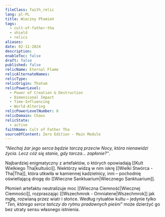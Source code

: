 ```yaml
---
fileClass: faith_relic
lang: pl-PL
title: Wieczny Płomień
tags:
  - cult-of-father-tha
  - shield
  - relics
aliases: 
date: 02-11-2024
description: 
enableToc: false
draft: false
published: false
relicName: Eternal Flame
relicAlternateNames: 
relicType: 
relicOrigin: Thatum
relicPowerLevel:
  - Power of Creation & Destruction
  - Dimensional Impact
  - Time-Influencing
  - World-Altering
relicPowerLevelNumber: 8
relicDomain: Chaos
relicState:
  - active
faithName: Cult of Father Tha
sourceOfContent: Zero Edition - Main Module
---
```

*"Niechaj żar jego serca będzie tarczą przeciw Nocy, która nienawidzi życia. Lecz cóż się stanie, gdy tarcza... zapłonie?"*.

Najbardziej enigmatyczny z artefaktów, o których opowiadają [[Kult Wielkiego Tha|kultuści]].
Niektórzy widzą w nim iskrę [[Wielki Stwórca - Tha|Tha]], która utkwiła w kamiennej kadzielnicy, inni – pochodnię oświetlającą drogę do [[Wieczne Sanktuarium|Wiecznego Sanktuarium]]. 

Płomień artefaktu neutralizuje moc [[Wieczna Ciemność|Wiecznej Ciemności]], rozpraszając [[Wszechmrok - Omniatene|Wszechmrok]] jak mgłę, rozwianą przez wiatr i słońce. 
Według rytuałów kultu – jedynie tylko *"Ten, którego serce tańczy do rytmu pradawnych pieśni"* może dzierżyć go bez utraty sensu własnego istnienia. 


